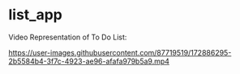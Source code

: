 # list_app

Video Representation of To Do List:

https://user-images.githubusercontent.com/87719519/172886295-2b5584b4-3f7c-4923-ae96-afafa979b5a9.mp4


